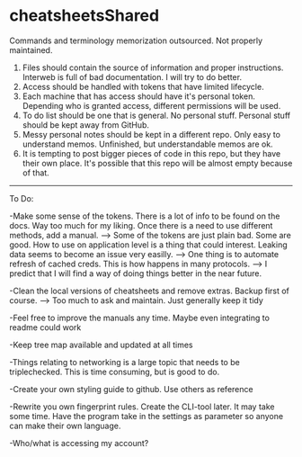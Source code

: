 # cheatsheetsShared
Commands and terminology memorization outsourced. Not properly maintained.

1) Files should contain the source of information and proper instructions. Interweb is full of bad documentation. I will try to do better.
2) Access should be handled with tokens that have limited lifecycle.
3) Each machine that has access should have it's personal token. Depending who is granted access, different permissions will be used.
4) To do list should be one that is general. No personal stuff. Personal stuff should be kept away from GitHub.
5) Messy personal notes should be kept in a different repo. Only easy to understand memos. Unfinished, but understandable memos are ok.
6) It is tempting to post bigger pieces of code in this repo, but they have their own place. It's possible that this repo will be almost empty because of that.

______
To Do:

-Make some sense of the tokens. There is a lot of info to be found on the docs. Way too much for my liking. Once there is a need to use different methods, add a manual.
  --> Some of the tokens are just plain bad. Some are good. How to use on application level is a thing that could interest. Leaking data seems to become an issue very easilly.
  --> One thing is to automate refresh of cached creds. This is how happens in many protocols.
  --> I predict that I will find a way of doing things better in the near future.

-Clean the local versions of cheatsheets and remove extras. Backup first of course.
  --> Too much to ask and maintain. Just generally keep it tidy

-Feel free to improve the manuals any time. Maybe even integrating to readme could work

-Keep tree map available and updated at all times

-Things relating to networking is a large topic that needs to be triplechecked. This is time consuming, but is good to do.

-Create your own styling guide to github. Use others as reference

-Rewrite you own fingerprint rules. Create the CLI-tool later. It may take some time. Have the program take in the settings as parameter so anyone can make their own language.

-Who/what is accessing my account?
